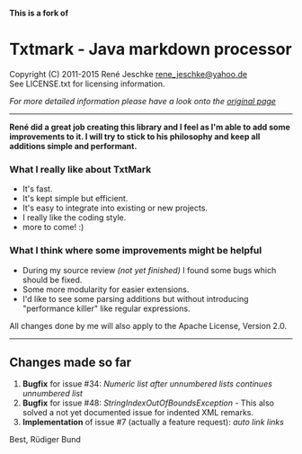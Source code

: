 __This is a fork of__  

# Txtmark - Java markdown processor
Copyright (C) 2011-2015 René Jeschke <rene_jeschke@yahoo.de>  
See LICENSE.txt for licensing information.

_For more detailed information please have a look onto the [original page](https://github.com/rjeschke/txtmark)_

***

__René did a great job creating this library and I feel as I'm able to add some improvements to it. I will try to stick to his philosophy and keep all additions simple and performant.__

### What I really like about TxtMark

* It's fast.
* It's kept simple but efficient.
* It's easy to integrate into existing or new projects.
* I really like the coding style.
* more to come! :)
 
### What I think where some improvements might be helpful

* During my source review _(not yet finished)_ I found some bugs which should be fixed.
* Some more modularity for easier extensions.
* I'd like to see some parsing additions but without introducing "performance killer" like regular expressions.

All changes done by me will also apply to the Apache License, Version 2.0.

***

## Changes made so far ##

1. __Bugfix__ for issue #34: _Numeric list after unnumbered lists continues unnumbered list_
2. __Bugfix__ for issue #48: _StringIndexOutOfBoundsException_ - This also solved a not yet documented issue for indented XML remarks.
3. __Implementation__ of issue #7 (actually a feature request): _auto link links_



Best,
Rüdiger Bund
